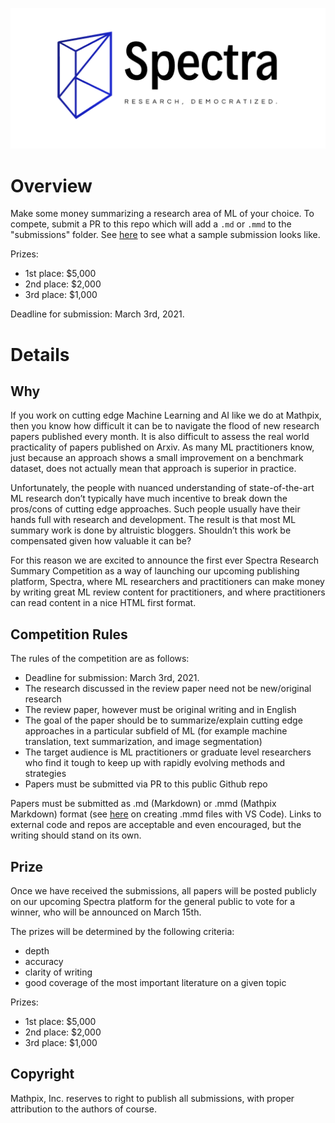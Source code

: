 ![Logo](logo.png)

# Overview

Make some money summarizing a research area of ML of your choice.  To compete, submit a PR to this repo which will add a `.md` or `.mmd` to the "submissions" folder.  See [here](./submissions/example.md) to see what a sample submission looks like.

Prizes:
- 1st place: $5,000
- 2nd place: $2,000
- 3rd place: $1,000

Deadline for submission: March 3rd, 2021.

# Details

## Why

If you work on cutting edge Machine Learning and AI like we do at Mathpix, then you know how difficult it can be to navigate the flood of new research papers published every month. It is also difficult to assess the real world practicality of papers published on Arxiv. As many ML practitioners know, just because an approach shows a small improvement on a benchmark dataset, does not actually mean that approach is superior in practice.  

Unfortunately, the people with nuanced understanding of state-of-the-art ML research don’t typically have much incentive to break down the pros/cons of cutting edge approaches. Such people usually have their hands full with research and development. The result is that most ML summary work is done by altruistic bloggers. Shouldn’t this work be compensated given how valuable it can be? 

For this reason we are excited to announce the first ever Spectra Research Summary Competition as a way of launching our upcoming publishing platform, Spectra, where ML researchers and practitioners can make money by writing great ML review content for practitioners, and where practitioners can read content in a nice HTML first format. 

## Competition Rules

The rules of the competition are as follows:

- Deadline for submission: March 3rd, 2021.
- The research discussed in the review paper need not be new/original research
- The review paper, however must be original writing and in English
- The goal of the paper should be to summarize/explain cutting edge approaches in a particular subfield of ML (for example machine translation, text summarization, and image segmentation)
- The target audience is ML practitioners or graduate level researchers who find it tough to keep up with rapidly evolving methods and strategies
- Papers must be submitted via PR to this public Github repo

Papers must be submitted as .md (Markdown) or .mmd (Mathpix Markdown) format (see [here](https://mathpix.com/docs/mathpix-markdown/how-to-mmd-vscode) on creating .mmd files with VS Code).  Links to external code and repos are acceptable and even encouraged, but the writing should stand on its own.  

## Prize 

Once we have received the submissions, all papers will be posted publicly on our upcoming Spectra platform for the general public to vote for a winner, who will be announced on March 15th.

The prizes will be determined by the following criteria:

- depth 
- accuracy
- clarity of writing
- good coverage of the most important literature on a given topic

Prizes:

- 1st place: $5,000
- 2nd place: $2,000
- 3rd place: $1,000

## Copyright 

Mathpix, Inc. reserves to right to publish all submissions, with proper attribution to the authors of course.  
